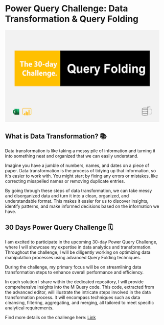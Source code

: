 # Power Query Challenge: Data Transformation & Query Folding

<img src="https://github.com/Ebuka456/Power-Query-Challenge/blob/main/30%20Days%20Power%20Query%20Challenge/30%20Days%20Challenge.png" alt="Alt text" style= "width: 700px; height: 300px"/>

## What is Data Transformation? 📚
Data transformation is like taking a messy pile of information and turning it into something neat and organized that we can easily understand.

Imagine you have a jumble of numbers, names, and dates on a piece of paper. Data transformation is the process of tidying up that information, so it's easier to work with. You might start by fixing any errors or mistakes, like correcting misspelled names or removing duplicate entries.

By going through these steps of data transformation, we can take messy and disorganized data and turn it into a clean, organized, and understandable format. This makes it easier for us to discover insights, identify patterns, and make informed decisions based on the information we have.

## 30 Days Power Query Challenge 🗓️

I am excited to participate in the upcoming 30-day Power Query Challenge, where I will showcase my expertise in data analytics and transformation. Throughout the challenge, I will be diligently working on optimizing data manipulation processes using advanced Query Folding techniques.

During the challenge, my primary focus will be on streamlining data transformation steps to enhance overall performance and efficiency. 

In each solution I share within the dedicated repository, I will provide comprehensive insights into the M Query code. This code, extracted from the advanced editor, will illustrate the intricate steps involved in the data transformation process. It will encompass techniques such as data cleansing, filtering, aggregating, and merging, all tailored to meet specific analytical requirements.

Find more details on the challenge here: [Link](https://www.youtube.com/playlist?list=PLKW7XPyNDgRCorKNS1bfZoAO3YSIAVz3N)
